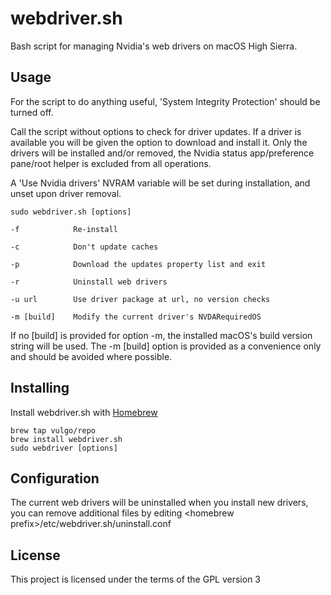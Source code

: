 # webdriver.sh

Bash script for managing Nvidia's web drivers on macOS High Sierra.

## Usage

For the script to do anything useful, 'System Integrity Protection' should be turned off.

Call the script without options to check for driver updates. If a driver is available you will be given the option to download and install it. Only the drivers will be installed and/or removed, the Nvidia status app/preference pane/root helper is excluded from all operations.

A 'Use Nvidia drivers' NVRAM variable will be set during installation, and unset upon driver removal.

```
sudo webdriver.sh [options]

-f            Re-install

-c            Don't update caches

-p            Download the updates property list and exit

-r            Uninstall web drivers

-u url        Use driver package at url, no version checks

-m [build]    Modify the current driver's NVDARequiredOS
```

If no [build] is provided for option -m, the installed macOS's build version string will be used. The -m [build] option is provided as a convenience only and should be avoided where possible.

## Installing

Install webdriver.sh with [Homebrew](https://brew.sh)

```
brew tap vulgo/repo
brew install webdriver.sh
sudo webdriver [options]
```

## Configuration

The current web drivers will be uninstalled when you install new drivers, you can remove additional files by editing \<homebrew prefix\>/etc/webdriver.sh/uninstall.conf

## License

This project is licensed under the terms of the GPL version 3
